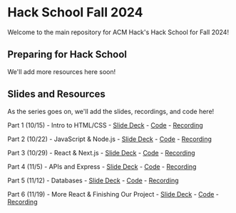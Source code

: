 # Hack School Fall 2024

Welcome to the main repository for ACM Hack's Hack School for Fall 2024!

## Preparing for Hack School

We'll add more resources here soon!

## Slides and Resources

As the series goes on, we'll add the slides, recordings, and code here!

Part 1 (10/15) - Intro to HTML/CSS - [Slide Deck](https://acmurl.com/hackschool-1-slides) - [Code](https://github.com/acmucsd/hackschool-fa23/tree/part1) - [Recording](https://acmurl.com/hackschool-1-video)

Part 2 (10/22) - JavaScript & Node.js - [Slide Deck](https://acmurl.com/hackschool-2-slides) - [Code](https://github.com/acmucsd/hackschool-fa23/tree/part2) - [Recording](https://acmurl.com/hackschool-2-video)

Part 3 (10/29) - React & Next.js - [Slide Deck](https://acmurl.com/hackschool-3-slides) - [Code](https://github.com/acmucsd/hackschool-fa23/tree/part3) - [Recording](https://acmurl.com/hackschool-3-video)

Part 4 (11/5) - APIs and Express - [Slide Deck](https://acmurl.com/hackschool-4-slides) - [Code](https://github.com/acmucsd/hackschool-fa23/tree/part4) - [Recording](https://acmurl.com/hackschool-4-video)

Part 5 (11/12) - Databases - [Slide Deck](https://acmurl.com/hackschool-5-slides) - [Code](https://github.com/acmucsd/hackschool-fa23/tree/part5) - [Recording](https://acmurl.com/hackschool-5-video)

Part 6 (11/19) - More React & Finishing Our Project - [Slide Deck](https://acmurl.com/hackschool-6-slides) - [Code](https://github.com/acmucsd/hackschool-fa23/tree/part6) - [Recording](https://acmurl.com/hackschool-6-video)
